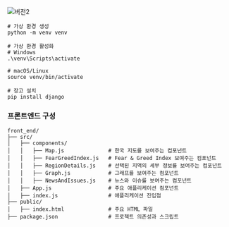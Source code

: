 
![버전2](https://github.com/real-estate-index/real-estate-index-web/assets/99078115/bb4d12fd-0b03-4574-b1db-96c6358bea4e)


```terminal
# 가상 환경 생성
python -m venv venv

# 가상 환경 활성화
# Windows
.\venv\Scripts\activate

# macOS/Linux
source venv/bin/activate

# 장고 설치
pip install django

```

### 프론트엔드 구성

```
front_end/
├── src/
│   ├── components/
│   │   ├── Map.js              # 한국 지도를 보여주는 컴포넌트
│   │   ├── FearGreedIndex.js   # Fear & Greed Index 보여주는 컴포넌트
│   │   ├── RegionDetails.js    # 선택된 지역의 세부 정보를 보여주는 컴포넌트
│   │   ├── Graph.js            # 그래프를 보여주는 컴포넌트
│   │   ├── NewsAndIssues.js    # 뉴스와 이슈를 보여주는 컴포넌트
│   ├── App.js                  # 주요 애플리케이션 컴포넌트
│   ├── index.js                # 애플리케이션 진입점
├── public/
│   ├── index.html              # 주요 HTML 파일
├── package.json                # 프로젝트 의존성과 스크립트
```
